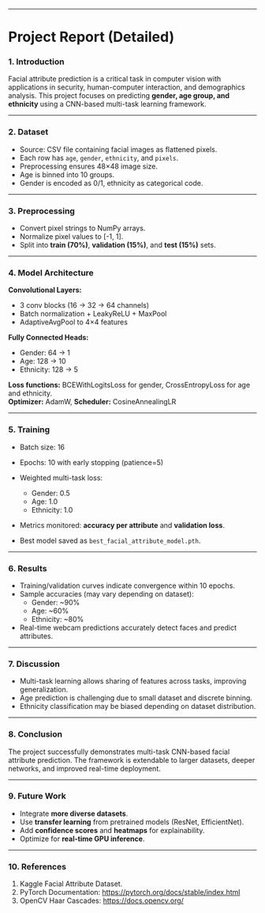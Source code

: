 
---

# **Project Report (Detailed)**

### **1. Introduction**
Facial attribute prediction is a critical task in computer vision with applications in security, human-computer interaction, and demographics analysis. This project focuses on predicting **gender, age group, and ethnicity** using a CNN-based multi-task learning framework.

---

### **2. Dataset**
- Source: CSV file containing facial images as flattened pixels.  
- Each row has `age`, `gender`, `ethnicity`, and `pixels`.  
- Preprocessing ensures 48×48 image size.  
- Age is binned into 10 groups.  
- Gender is encoded as 0/1, ethnicity as categorical code.  

---

### **3. Preprocessing**
- Convert pixel strings to NumPy arrays.
- Normalize pixel values to [-1, 1].  
- Split into **train (70%)**, **validation (15%)**, and **test (15%)** sets.  

---

### **4. Model Architecture**
**Convolutional Layers:**
- 3 conv blocks (16 → 32 → 64 channels)  
- Batch normalization + LeakyReLU + MaxPool  
- AdaptiveAvgPool to 4×4 features  

**Fully Connected Heads:**
- Gender: 64 → 1  
- Age: 128 → 10  
- Ethnicity: 128 → 5  

**Loss functions:** BCEWithLogitsLoss for gender, CrossEntropyLoss for age and ethnicity.  
**Optimizer:** AdamW, **Scheduler:** CosineAnnealingLR  

---

### **5. Training**
- Batch size: 16  
- Epochs: 10 with early stopping (patience=5)  
- Weighted multi-task loss:
  - Gender: 0.5  
  - Age: 1.0  
  - Ethnicity: 1.0  

- Metrics monitored: **accuracy per attribute** and **validation loss**.  
- Best model saved as `best_facial_attribute_model.pth`.  

---

### **6. Results**
- Training/validation curves indicate convergence within 10 epochs.  
- Sample accuracies (may vary depending on dataset):
  - Gender: ~90%  
  - Age: ~60%  
  - Ethnicity: ~80%  
- Real-time webcam predictions accurately detect faces and predict attributes.  

---

### **7. Discussion**
- Multi-task learning allows sharing of features across tasks, improving generalization.  
- Age prediction is challenging due to small dataset and discrete binning.  
- Ethnicity classification may be biased depending on dataset distribution.  

---

### **8. Conclusion**
The project successfully demonstrates multi-task CNN-based facial attribute prediction. The framework is extendable to larger datasets, deeper networks, and improved real-time deployment.

---

### **9. Future Work**
- Integrate **more diverse datasets**.  
- Use **transfer learning** from pretrained models (ResNet, EfficientNet).  
- Add **confidence scores** and **heatmaps** for explainability.  
- Optimize for **real-time GPU inference**.  

---

### **10. References**
1. Kaggle Facial Attribute Dataset.  
2. PyTorch Documentation: https://pytorch.org/docs/stable/index.html  
3. OpenCV Haar Cascades: https://docs.opencv.org/  

